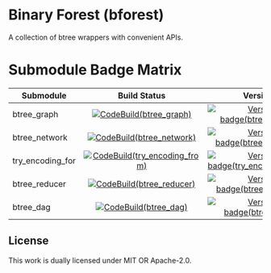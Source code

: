 # Binary Forest (bforest)

A collection of btree wrappers with convenient APIs.

[CodeBuild(btree_graph)]: https://codebuild.us-east-1.amazonaws.com/badges?uuid=eyJlbmNyeXB0ZWREYXRhIjoicTFLVlFuVGxzbTAxb0VickliMHlZUVlrVkZLbnVnVnZlcjQvb0dzWGNGdUEwdFFBbC9FdDZmMVhEcGZkbTFUeUs3YVNsOWpvVWlDdkdmdlVzazBmbkNZPSIsIml2UGFyYW1ldGVyU3BlYyI6IkpSdEZ5WEtLZmtrbUs1MDQiLCJtYXRlcmlhbFNldFNlcmlhbCI6MX0%3D&branch=main
[Version badge(btree_graph)]: https://img.shields.io/crates/v/btree_graph
[crates.io(btree_graph)]: https://crates.io/crates/btree_graph
[Docs badge(btree_graph)]: https://img.shields.io/badge/docs.rs-rustdoc-blue
[docs.rs(btree_graph)]: https://docs.rs/btree_graph/

[CodeBuild(try_encoding_from)]: https://codebuild.us-east-1.amazonaws.com/badges?uuid=eyJlbmNyeXB0ZWREYXRhIjoiSno5eWZOM0RtRkdabjJ2eG03dnQ3UzEvVTFIMGlPbklsajc0cHRiK3NCZXdpaXNxc09pdHhlK3Rta0FvTEsvdkgxcmZubTdUZ2dSMDM1THlhOG1oQlYwPSIsIml2UGFyYW1ldGVyU3BlYyI6IjNjVXFQdTJvamgxUUozMUciLCJtYXRlcmlhbFNldFNlcmlhbCI6MX0%3D&branch=main
[Version badge(try_encoding_from)]: https://img.shields.io/crates/v/try_encoding_from
[crates.io(try_encoding_from)]: https://crates.io/crates/try_encoding_from
[Docs badge(try_encoding_from)]: https://img.shields.io/badge/docs.rs-rustdoc-blue
[docs.rs(try_encoding_from)]: https://docs.rs/try_encoding_from/

[CodeBuild(btree_network)]: https://codebuild.us-east-1.amazonaws.com/badges?uuid=eyJlbmNyeXB0ZWREYXRhIjoib1ZNOXdDNDVpM09TOGtZRmUxU083d3pzSlR1K1VQZUQ0MkdDbW5Ldlp6ZFpsdFZVcXFMTktmR3RwWmd2bFVnMGRWOUxzSEdMV1Nqbkw5YUpiL2h3Q2VRPSIsIml2UGFyYW1ldGVyU3BlYyI6ImJiR0U0NmQvMHk3RnUwZUUiLCJtYXRlcmlhbFNldFNlcmlhbCI6MX0%3D&branch=main
[Version badge(btree_network)]: https://img.shields.io/crates/v/btree_network
[crates.io(btree_network)]: https://crates.io/crates/btree_network
[Docs badge(btree_network)]: https://img.shields.io/badge/docs.rs-rustdoc-blue
[docs.rs(btree_network)]: https://docs.rs/btree_network/

[CodeBuild(btree_reducer)]: https://codebuild.us-east-1.amazonaws.com/badges?uuid=eyJlbmNyeXB0ZWREYXRhIjoib1ZNOXdDNDVpM09TOGtZRmUxU083d3pzSlR1K1VQZUQ0MkdDbW5Ldlp6ZFpsdFZVcXFMTktmR3RwWmd2bFVnMGRWOUxzSEdMV1Nqbkw5YUpiL2h3Q2VRPSIsIml2UGFyYW1ldGVyU3BlYyI6ImJiR0U0NmQvMHk3RnUwZUUiLCJtYXRlcmlhbFNldFNlcmlhbCI6MX0%3D&branch=main
[Version badge(btree_reducer)]: https://img.shields.io/crates/v/btree_reducer
[crates.io(btree_reducer)]: https://crates.io/crates/btree_reducer
[Docs badge(btree_reducer)]: https://img.shields.io/badge/docs.rs-rustdoc-blue
[docs.rs(btree_reducer)]: https://docs.rs/btree_reducer/

[CodeBuild(btree_dag)]: https://codebuild.us-east-1.amazonaws.com/badges?uuid=eyJlbmNyeXB0ZWREYXRhIjoib1ZNOXdDNDVpM09TOGtZRmUxU083d3pzSlR1K1VQZUQ0MkdDbW5Ldlp6ZFpsdFZVcXFMTktmR3RwWmd2bFVnMGRWOUxzSEdMV1Nqbkw5YUpiL2h3Q2VRPSIsIml2UGFyYW1ldGVyU3BlYyI6ImJiR0U0NmQvMHk3RnUwZUUiLCJtYXRlcmlhbFNldFNlcmlhbCI6MX0%3D&branch=main
[Version badge(btree_dag)]: https://img.shields.io/crates/v/btree_dag
[crates.io(btree_dag)]: https://crates.io/crates/btree_dag
[Docs badge(btree_dag)]: https://img.shields.io/badge/docs.rs-rustdoc-blue
[docs.rs(btree_dag)]: https://docs.rs/btree_dag/


# Submodule Badge Matrix
 
| Submodule          | Build Status                                                  | Version                                                             | Documentation                                                  |
| ---------------- | :-------------------------------------------------------------: | :-----------------------------------------------------------------: | :------------------------------------------------------------: |
| btree_graph      | [![CodeBuild(btree_graph)]][CodeBuild(btree_graph)]             | [![Version badge(btree_graph)]][crates.io(btree_graph)]             | [![Docs badge(btree_graph)]][docs.rs(btree_graph)]             |
| btree_network    | [![CodeBuild(btree_network)]][CodeBuild(btree_network)]         | [![Version badge(btree_network)]][crates.io(btree_network)]         | [![Docs badge(btree_network)]][docs.rs(btree_network)]         |
| try_encoding_for | [![CodeBuild(try_encoding_from)]][CodeBuild(try_encoding_from)] | [![Version badge(try_encoding_from)]][crates.io(try_encoding_from)] | [![Docs badge(try_encoding_from)]][docs.rs(try_encoding_from)] |
| btree_reducer    | [![CodeBuild(btree_reducer)]][CodeBuild(btree_reducer)]         | [![Version badge(btree_reducer)]][crates.io(btree_reducer)]         | [![Docs badge(btree_reducer)]][docs.rs(btree_reducer)]         |
| btree_dag        | [![CodeBuild(btree_dag)]][CodeBuild(btree_dag)]                 | [![Version badge(btree_dag)]][crates.io(btree_dag)]                 | [![Docs badge(btree_dag)]][docs.rs(btree_dag)]                 |

## License

This work is dually licensed under MIT OR Apache-2.0.